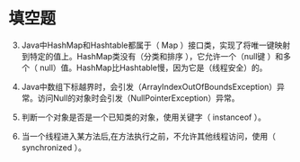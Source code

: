 # 填空题




3. Java中HashMap和Hashtable都属于（ Map ）接口类，实现了将唯一键映射到特定的值上。HashMap类没有（分类和排序 ），它允许一个（null键 ）和多个（ null）值。HashMap比Hashtable慢，因为它是（线程安全）的。



5. Java中数组下标越界时，会引发（ArrayIndexOutOfBoundsException）异常。访问Null的对象时会引发（NullPointerException）异常。

6. 判断一个对象是否是一个已知类的对象，使用关键字（ instanceof ）。





10. 当一个线程进入某方法后,在方法执行之前，不允许其他线程访问，使用（ synchronized ）。



